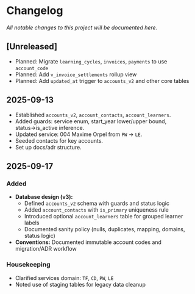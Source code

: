 # Changelog
_All notable changes to this project will be documented here._

## [Unreleased]
- Planned: Migrate `learning_cycles`, `invoices`, `payments` to use `account_code`
- Planned: Add `v_invoice_settlements` rollup view
- Planned: Add `updated_at` trigger to `accounts_v2` and other core tables

## 2025-09-13
- Established `accounts_v2`, `account_contacts`, `account_learners`.
- Added guards: service enum, start_year lower/upper bound, status→is_active inference.
- Updated service: 004 Maxime Orpel from `PW` → `LE`.
- Seeded contacts for key accounts.
- Set up docs/adr structure.

## 2025-09-17
### Added
- **Database design (v3):**
  - Defined `accounts_v2` schema with guards and status logic
  - Added `account_contacts` with `is_primary` uniqueness rule
  - Introduced optional `account_learners` table for grouped learner labels
  - Documented sanity policy (nulls, duplicates, mapping, domains, status logic)
- **Conventions:** Documented immutable account codes and migration/ADR workflow

### Housekeeping
- Clarified services domain: `TF`, `CD`, `PW`, `LE`
- Noted use of staging tables for legacy data cleanup

